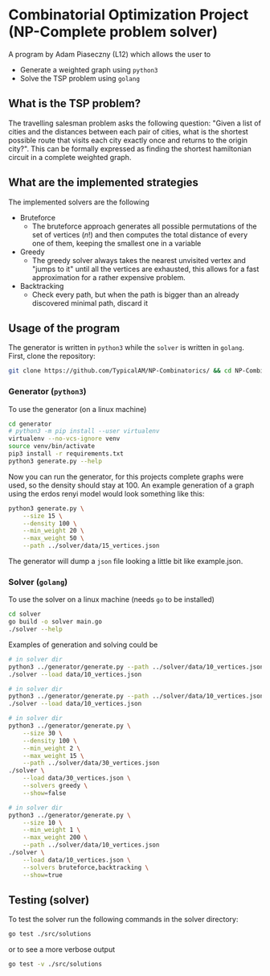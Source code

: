 # Combinatorial Optimization Project (NP-Complete problem solver)

A program by Adam Piaseczny (L12) which allows the user to
- Generate a weighted graph using `python3`
- Solve the TSP problem using `golang`

## What is the TSP problem?

The travelling salesman problem asks the following question: "Given a list of cities and the distances between each pair of cities, what is the shortest possible route that visits each city exactly once and returns to the origin city?". This can be formally expressed as finding the shortest hamiltonian circuit in a complete weighted graph.

## What are the implemented strategies

The implemented solvers are the following
- Bruteforce
	- The bruteforce approach generates all possible permutations of the set of vertices ($n!$) and then computes the total distance of every one of them, keeping the smallest one in a variable
- Greedy
	- The greedy solver always takes the nearest unvisited vertex and "jumps to it" until all the vertices are exhausted, this allows for a fast approximation for a rather expensive problem.
- Backtracking
	- Check every path, but when the path is bigger than an already discovered minimal path, discard it

## Usage of the program

The generator is written in `python3` while the `solver` is written in `golang`. First, clone the repository:

```bash
git clone https://github.com/TypicalAM/NP-Combinatorics/ && cd NP-Combinatorics
```

### Generator (`python3`)

To use the generator (on a linux machine)

```bash
cd generator
# python3 -m pip install --user virtualenv
virtualenv --no-vcs-ignore venv
source venv/bin/activate
pip3 install -r requirements.txt
python3 generate.py --help
```

Now you can run the generator, for this projects complete graphs were used, so the density should stay at 100. An example generation of a graph using the erdos renyi model would look something like this:

```bash
python3 generate.py \
	--size 15 \
	--density 100 \
	--min_weight 20 \
	--max_weight 50 \
	--path ../solver/data/15_vertices.json
```

The generator will dump a `json` file looking a little bit like example.json.

### Solver (`golang`)

To use the solver on a linux machine (needs `go` to be installed)

```bash
cd solver
go build -o solver main.go
./solver --help
```

Examples of generation and solving could be

```bash
# in solver dir
python3 ../generator/generate.py --path ../solver/data/10_vertices.json
./solver --load data/10_vertices.json
```

```bash
# in solver dir
python3 ../generator/generate.py --path ../solver/data/10_vertices.json
./solver --load data/10_vertices.json
```

```bash
# in solver dir
python3 ../generator/generate.py \
	--size 30 \
	--density 100 \
	--min_weight 2 \
	--max_weight 15 \
	--path ../solver/data/30_vertices.json
./solver \
	--load data/30_vertices.json \
	--solvers greedy \
	--show=false
```

```bash
# in solver dir
python3 ../generator/generate.py \
	--size 10 \
	--min_weight 1 \
	--max_weight 200 \
	--path ../solver/data/10_vertices.json
./solver \
	--load data/10_vertices.json \
	--solvers bruteforce,backtracking \
	--show=true
```

## Testing (solver)

To test the solver run the following commands in the solver directory:

```bash
go test ./src/solutions
```

or to see a more verbose output

```bash
go test -v ./src/solutions
```
